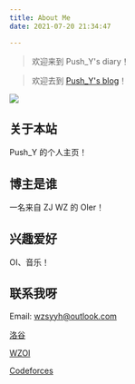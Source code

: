 ```yaml
---
title: About Me
date: 2021-07-20 21:34:47

---
```


> 欢迎来到 Push_Y's diary！

> 欢迎去到 [Push_Y's blog](https://www.wzsyyh.ml)！

![](https://www.wzsyyh.ml/image/Push_Y.png)

## 关于本站

Push_Y 的个人主页！

## 博主是谁

一名来自 ZJ WZ 的 OIer！

## 兴趣爱好

OI、音乐！

## 联系我呀

Email: wzsyyh@outlook.com

[洛谷](https://www.luogu.com.cn/user/135485)

[WZOI](https://wzoi.cc/users/5507)

[Codeforces](http://codeforces.com/profile/wzsyyh)